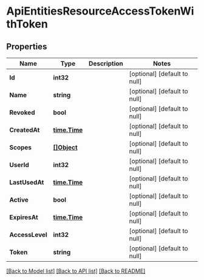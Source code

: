 # ApiEntitiesResourceAccessTokenWithToken

## Properties
Name | Type | Description | Notes
------------ | ------------- | ------------- | -------------
**Id** | **int32** |  | [optional] [default to null]
**Name** | **string** |  | [optional] [default to null]
**Revoked** | **bool** |  | [optional] [default to null]
**CreatedAt** | [**time.Time**](time.Time.md) |  | [optional] [default to null]
**Scopes** | [**[]Object**](.md) |  | [optional] [default to null]
**UserId** | **int32** |  | [optional] [default to null]
**LastUsedAt** | [**time.Time**](time.Time.md) |  | [optional] [default to null]
**Active** | **bool** |  | [optional] [default to null]
**ExpiresAt** | [**time.Time**](time.Time.md) |  | [optional] [default to null]
**AccessLevel** | **int32** |  | [optional] [default to null]
**Token** | **string** |  | [optional] [default to null]

[[Back to Model list]](../README.md#documentation-for-models) [[Back to API list]](../README.md#documentation-for-api-endpoints) [[Back to README]](../README.md)


